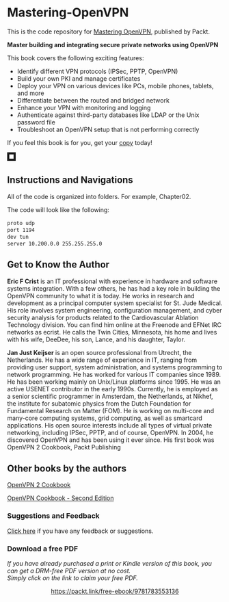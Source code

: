 


# Mastering-OpenVPN

<a href="https://www.packtpub.com/networking-and-servers/mastering-openvpn?utm_source=github&utm_medium=repository&utm_campaign="><img src="https://prod.packtpub.com/media/catalog/product/cache/ecd051e9670bd57df35c8f0b122d8aea/3/1/3136os_mastering20openvpn.jpg" alt="" height="256px" align="right"></a>

This is the code repository for [Mastering OpenVPN](https://prod.packtpub.com/in/networking-and-servers/mastering-openvpn), published by Packt.

**Master building and integrating secure private networks using OpenVPN**


This book covers the following exciting features:
* Identify different VPN protocols (IPSec, PPTP, OpenVPN)
* Build your own PKI and manage certificates
* Deploy your VPN on various devices like PCs, mobile phones, tablets, and more
* Differentiate between the routed and bridged network
* Enhance your VPN with monitoring and logging
* Authenticate against third-party databases like LDAP or the Unix password file
* Troubleshoot an OpenVPN setup that is not performing correctly


If you feel this book is for you, get your [copy](https://www.amazon.com/dp/1783553138) today!

<a href="https://www.packtpub.com/?utm_source=github&utm_medium=banner&utm_campaign=GitHubBanner"><img src="https://raw.githubusercontent.com/PacktPublishing/GitHub/master/GitHub.png" 
alt="https://www.packtpub.com/" border="5" /></a>

## Instructions and Navigations
All of the code is organized into folders. For example, Chapter02.

The code will look like the following:
```
proto udp
port 1194
dev tun
server 10.200.0.0 255.255.255.0
```


## Get to Know the Author
**Eric F Crist**
is an IT professional with experience in hardware and software
systems integration. With a few others, he has had a key role in building the
OpenVPN community to what it is today. He works in research and development
as a principal computer system specialist for St. Jude Medical. His role involves
system engineering, configuration management, and cyber security analysis for
products related to the Cardiovascular Ablation Technology division.
You can find him online at the Freenode and EFNet IRC networks as ecrist.
He calls the Twin Cities, Minnesota, his home and lives with his wife, DeeDee,
his son, Lance, and his daughter, Taylor.

**Jan Just Keijser**
is an open source professional from Utrecht, the Netherlands. He
has a wide range of experience in IT, ranging from providing user support, system
administration, and systems programming to network programming. He has worked
for various IT companies since 1989. He has been working mainly on Unix/Linux
platforms since 1995. He was an active USENET contributor in the early 1990s.
Currently, he is employed as a senior scientific programmer in Amsterdam,
the Netherlands, at Nikhef, the institute for subatomic physics from the Dutch
Foundation for Fundamental Research on Matter (FOM). He is working on multi-core
and many-core computing systems, grid computing, as well as smartcard applications.
His open source interests include all types of virtual private networking, including
IPSec, PPTP, and of course, OpenVPN. In 2004, he discovered OpenVPN and has been
using it ever since.
His first book was OpenVPN 2 Cookbook, Packt Publishing


## Other books by the authors
[OpenVPN 2 Cookbook](https://www.packtpub.com/networking-and-servers/openvpn-2-cookbook?utm_source=github&utm_medium=repository&utm_campaign=9781849510103 )

[OpenVPN Cookbook - Second Edition](https://www.packtpub.com/networking-and-servers/openvpn-cookbook-second-edition?utm_source=github&utm_medium=repository&utm_campaign=)


### Suggestions and Feedback
[Click here](https://docs.google.com/forms/d/e/1FAIpQLSdy7dATC6QmEL81FIUuymZ0Wy9vH1jHkvpY57OiMeKGqib_Ow/viewform) if you have any feedback or suggestions.



### Download a free PDF

 <i>If you have already purchased a print or Kindle version of this book, you can get a DRM-free PDF version at no cost.<br>Simply click on the link to claim your free PDF.</i>
<p align="center"> <a href="https://packt.link/free-ebook/9781783553136">https://packt.link/free-ebook/9781783553136 </a> </p>